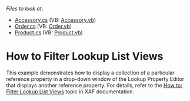 <!-- default file list -->
*Files to look at*:

* [Accessory.cs](./CS/FilterLookupListView.Module/BusinessObjects/Accessory.cs) (VB: [Accessory.vb](./VB/FilterLookupListView.Module/BusinessObjects/Accessory.vb))
* [Order.cs](./CS/FilterLookupListView.Module/BusinessObjects/Order.cs) (VB: [Order.vb](./VB/FilterLookupListView.Module/BusinessObjects/Order.vb))
* [Product.cs](./CS/FilterLookupListView.Module/BusinessObjects/Product.cs) (VB: [Product.vb](./VB/FilterLookupListView.Module/BusinessObjects/Product.vb))
<!-- default file list end -->
# How to Filter Lookup List Views


<p>This example demonstrates how to display a collection of a particular reference property in a drop-down window of the Lookup Property Editor that displays another reference property. For details, refer to the <a href="http://documentation.devexpress.com/#Xaf/CustomDocument2681"><u>How to: Filter Lookup List Views</u></a> topic in XAF documentation.</p>

<br/>


